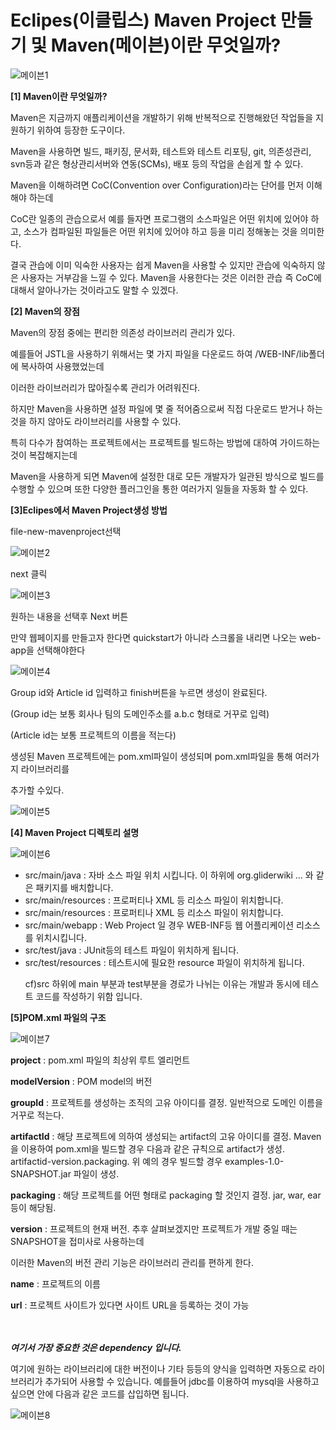 # Eclipes(이클립스) Maven Project 만들기 및 Maven(메이븐)이란 무엇일까?

![메이븐1](https://user-images.githubusercontent.com/59475851/179387415-407028e8-a2f2-4468-8a57-95a28f335c2b.png)


**[1] Maven이란 무엇일까?**

Maven은 지금까지 애플리케이션을 개발하기 위해 반복적으로 진행해왔던 작업들을 지원하기 위하여 등장한 도구이다.

Maven을 사용하면 빌드, 패키징, 문서화, 테스트와 테스트 리포팅, git, 의존성관리, svn등과 같은 형상관리서버와 연동(SCMs), 배포 등의 작업을 손쉽게 할 수 있다.



Maven을 이해하려면 CoC(Convention over Configuration)라는 단어를 먼저 이해해야 하는데

CoC란 일종의 관습으로서 예를 들자면 프로그램의 소스파일은 어떤 위치에 있어야 하고, 소스가 컴파일된 파일들은 어떤 위치에 있어야 하고 등을 미리 정해놓는 것을 의미한다.

결국 관습에 이미 익숙한 사용자는 쉽게 Maven을 사용할 수 있지만 관습에 익숙하지 않은 사용자는 거부감을 느낄 수 있다. Maven을 사용한다는 것은 이러한 관습 즉 CoC에 대해서 알아나가는 것이라고도 말할 수 있겠다.

**[2] Maven의 장점**

Maven의 장점 중에는 편리한 의존성 라이브러리 관리가 있다.

예를들어 JSTL을 사용하기 위해서는 몇 가지 파일을 다운로드 하여 /WEB-INF/lib폴더에 복사하여 사용했었는데

이러한 라이브러리가 많아질수록 관리가 어려워진다.

하지만 Maven을 사용하면 설정 파일에 몇 줄 적어줌으로써 직접 다운로드 받거나 하는 것을 하지 않아도 라이브러리를 사용할 수 있다.

특히 다수가 참여하는 프로젝트에서는 프로젝트를 빌드하는 방법에 대하여 가이드하는 것이 복잡해지는데

Maven을 사용하게 되면 Maven에 설정한 대로 모든 개발자가 일관된 방식으로 빌드를 수행할 수 있으며 또한 다양한 플러그인을 통한 여러가지 일들을 자동화 할 수 있다.

**[3]Eclipes에서 Maven Project생성 방법**

file-new-mavenproject선택

![메이븐2](https://user-images.githubusercontent.com/59475851/179387431-e4f1c9b8-576e-4cb1-856a-d0bee2487777.png)


next 클릭

![메이븐3](https://user-images.githubusercontent.com/59475851/179387435-f5396602-e461-4bec-ba94-6e63877a9636.png)


원하는 내용을 선택후 Next 버튼

만약 웹페이지를 만들고자 한다면 quickstart가 아니라 스크롤을 내리면 나오는 web-app을 선택해야한다


![메이븐4](https://user-images.githubusercontent.com/59475851/179387442-dfb26ec4-2664-4bf6-97c5-9f31840fe2fd.png)



Group id와 Article id 입력하고 finish버튼을 누르면 생성이 완료된다.

(Group id는 보통 회사나 팀의 도메인주소를 a.b.c 형태로 거꾸로 입력)

(Article id는 보통 프로젝트의 이름을 적는다)

생성된 Maven 프로젝트에는 pom.xml파일이 생성되며 pom.xml파일을 통해 여러가지 라이브러리를

추가할 수있다.

![메이븐5](https://user-images.githubusercontent.com/59475851/179387443-e48c7f69-aecd-4371-b899-3f73170539cf.png)


**[4] Maven Project 디렉토리 설명**

![메이븐6](https://user-images.githubusercontent.com/59475851/179387448-f5f502b8-3a78-4e32-a034-a4a5cd2938bc.png)


<ul>
    <li>src/main/java : 자바 소스 파일 위치 시킵니다. 이 하위에 org.gliderwiki ... 와 같은 패키지를 배치합니다.</li>
    <li>src/main/resources : 프로퍼티나 XML 등 리소스 파일이 위치합니다.</li>
    <li>src/main/resources : 프로퍼티나 XML 등 리소스 파일이 위치합니다.</li>
    <li>src/main/webapp : Web Project 일 경우 WEB-INF등 웹 어플리케이션 리소스를 위치시킵니다.</li>
    <li>src/test/java : JUnit등의 테스트 파일이 위치하게 됩니다.</li>
    <li>src/test/resources : 테스트시에 필요한 resource 파일이 위치하게 됩니다.</li>

cf)src 하위에 main 부분과 test부분을 경로가 나뉘는 이유는 개발과 동시에 테스트 코드를 작성하기 위함 입니다.

</ul>

**[5]POM.xml 파일의 구조**

![메이븐7](https://user-images.githubusercontent.com/59475851/179387450-244828d5-1418-4e88-aae4-d84d79eba471.PNG)




**project** : pom.xml 파일의 최상위 루트 엘리먼트

**modelVersion** : POM model의 버전

**groupId** : 프로젝트를 생성하는 조직의 고유 아이디를 결정. 일반적으로 도메인 이름을 거꾸로 적는다.

**artifactId** : 해당 프로젝트에 의하여 생성되는 artifact의 고유 아이디를 결정. Maven을 이용하여 pom.xml을 빌드할 경우 다음과 같은 규칙으로 artifact가 생성. artifactid-version.packaging. 위 예의 경우 빌드할 경우 examples-1.0-SNAPSHOT.jar 파일이 생성.

**packaging** : 해당 프로젝트를 어떤 형태로 packaging 할 것인지 결정. jar, war, ear 등이 해당됨.

**version** : 프로젝트의 현재 버전. 추후 살펴보겠지만 프로젝트가 개발 중일 때는 SNAPSHOT을 접미사로 사용하는데

이러한 Maven의 버전 관리 기능은 라이브러리 관리를 편하게 한다.

**name** : 프로젝트의 이름

**url** : 프로젝트 사이트가 있다면 사이트 URL을 등록하는 것이 가능

<br></br>
***여기서 가장 중요한 것은 dependency 입니다.***

여기에 원하는 라이브러리에 대한 버전이나 기타 등등의 양식을 입력하면 자동으로 라이브러리가 추가되어 사용할 수 있습니다. 예를들어 jdbc를 이용하여 mysql을 사용하고 싶으면 <dependencies></dependencies> 안에 다음과 같은 코드를 삽입하면 됩니다.

![메이븐8](https://user-images.githubusercontent.com/59475851/179387454-113b6a2e-7d02-4819-a6aa-c2ad133ef377.PNG)
